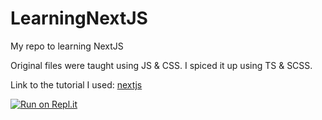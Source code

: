 # LearningNextJS
My repo to learning NextJS

Original files were taught using JS & CSS. I spiced it up using TS & SCSS.

Link to the tutorial I used: [nextjs](https://nextjs.org/learn/basics/create-nextjs-app)

[![Run on Repl.it](https://repl.it/badge/github/tylermav/LearningNextJS)](https://repl.it/github/tylermav/LearningNextJS)
